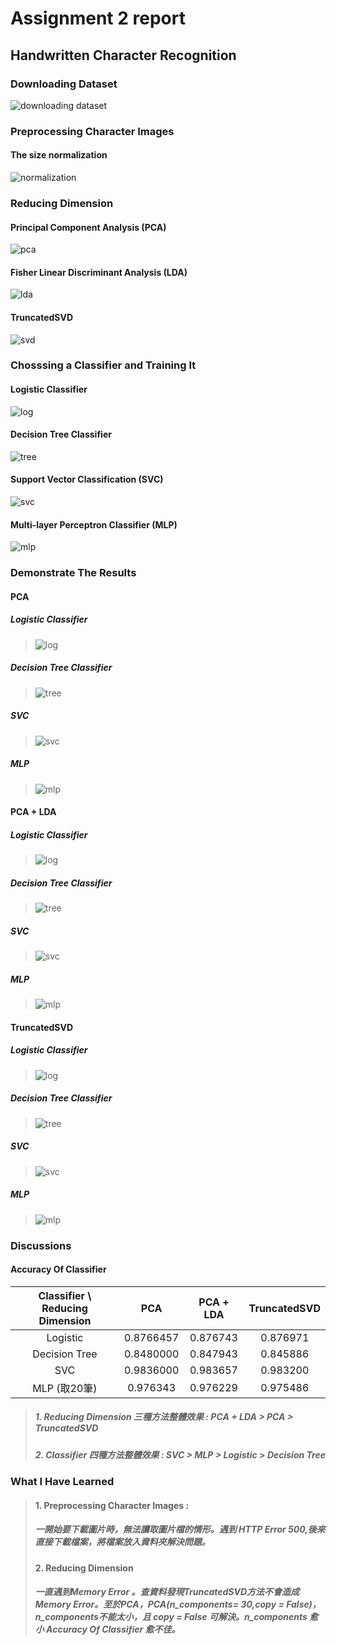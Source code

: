 # Assignment 2 report
## Handwritten Character Recognition
### Downloading Dataset
![downloading dataset](https://user-images.githubusercontent.com/32957934/42211793-f9c8bcd6-7ee6-11e8-9e26-b57ef4db6bca.jpg)
### Preprocessing Character Images
#### The size normalization
![normalization](https://user-images.githubusercontent.com/32957934/42211831-15883906-7ee7-11e8-9db6-c004b2a091d5.JPG)
### Reducing Dimension 
#### Principal Component Analysis (PCA)
![pca](https://user-images.githubusercontent.com/32957934/42212117-cfb22346-7ee7-11e8-9e3c-2da236280065.JPG)
#### Fisher Linear Discriminant Analysis (LDA)
![lda](https://user-images.githubusercontent.com/32957934/42212364-7620afd6-7ee8-11e8-9492-97a4c552404a.JPG)
#### TruncatedSVD
![svd](https://user-images.githubusercontent.com/32957934/42212281-3aa42b4a-7ee8-11e8-956b-785f450c531b.JPG)
### Chosssing a Classifier and Training It
#### Logistic Classifier
![log](https://user-images.githubusercontent.com/32957934/42255448-680dd66c-7f7e-11e8-9c13-7c6077fa54d7.JPG)
#### Decision Tree Classifier
![tree](https://user-images.githubusercontent.com/32957934/42255457-7255c044-7f7e-11e8-8477-bf3b3f9ff692.JPG)
#### Support Vector Classification (SVC)
![svc](https://user-images.githubusercontent.com/32957934/42255464-7874506c-7f7e-11e8-9bb2-29119e43ee7b.JPG)
#### Multi-layer Perceptron Classifier (MLP)
![mlp](https://user-images.githubusercontent.com/32957934/42255472-83a3b2b6-7f7e-11e8-961e-fc66ff0cd5c2.JPG)

### Demonstrate The Results

#### PCA
##### Logistic Classifier
>![log](https://user-images.githubusercontent.com/32957934/42255740-d76a520a-7f7f-11e8-868e-540b36f926dc.JPG)
##### Decision Tree Classifier
>![tree](https://user-images.githubusercontent.com/32957934/42255741-d7a649ae-7f7f-11e8-83cd-40729d81db4b.JPG)
##### SVC
>![svc](https://user-images.githubusercontent.com/32957934/42255896-b59ead3c-7f80-11e8-89b0-f183577d883c.JPG)
##### MLP
>![mlp](https://user-images.githubusercontent.com/32957934/42255743-d7ff7ae2-7f7f-11e8-846c-e77d09c33209.JPG)

#### PCA + LDA
##### Logistic Classifier
>![log](https://user-images.githubusercontent.com/32957934/42255597-14069f9e-7f7f-11e8-89c9-41b6f780c623.JPG)
##### Decision Tree Classifier
>![tree](https://user-images.githubusercontent.com/32957934/42255598-14304bd2-7f7f-11e8-907f-3870d3857b11.JPG)
##### SVC
>![svc](https://user-images.githubusercontent.com/32957934/42255599-14598826-7f7f-11e8-8212-0ab6b6322926.JPG)
##### MLP
>![mlp](https://user-images.githubusercontent.com/32957934/42255600-14804308-7f7f-11e8-9a0f-1948d1ac84cb.JPG)

#### TruncatedSVD
##### Logistic Classifier
>![log](https://user-images.githubusercontent.com/32957934/42256011-49027fd6-7f81-11e8-8973-32c0d6f89ee6.JPG)
##### Decision Tree Classifier
>![tree](https://user-images.githubusercontent.com/32957934/42256012-492e460c-7f81-11e8-8a57-7bb7f4488c45.JPG)
##### SVC
>![svc](https://user-images.githubusercontent.com/32957934/42256013-4970c644-7f81-11e8-94ec-eb0774ff05db.JPG)
##### MLP
>![mlp](https://user-images.githubusercontent.com/32957934/42256014-49980c5e-7f81-11e8-9078-121c835ebb92.JPG)



### Discussions

#### Accuracy Of Classifier
|Classifier \ Reducing Dimension| PCA |  PCA + LDA | TruncatedSVD |
|:-----------------------------:|:---------:|:--------:|:--------:|
|           Logistic            | 0.8766457 | 0.876743 | 0.876971 |
|         Decision Tree         | 0.8480000 | 0.847943 | 0.845886 |
|             SVC               | 0.9836000 | 0.983657 | 0.983200 |
|             MLP (取20筆)      | 0.976343  | 0.976229 | 0.975486 |
>##### 1. Reducing Dimension 三種方法整體效果 : PCA + LDA > PCA > TruncatedSVD
>##### 2. Classifier 四種方法整體效果 : SVC > MLP > Logistic > Decision Tree

### What I Have Learned
>#### 1. Preprocessing Character Images :
>##### 一開始要下載圖片時，無法讀取圖片檔的情形。遇到 HTTP Error 500,後來直接下載檔案，將檔案放入資料夾解決問題。
>#### 2. Reducing Dimension
>##### 一直遇到Memory Error 。查資料發現TruncatedSVD方法不會造成Memory Error。至於PCA，PCA(n_components= 30,copy = False)，n_components不能太小，且 copy = False 可解決。n_components 愈小 Accuracy Of Classifier 愈不佳。

